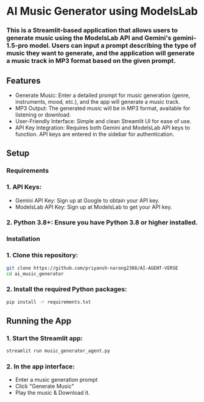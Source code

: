 # AI Music Generator using ModelsLab

### This is a Streamlit-based application that allows users to generate music using the ModelsLab API and Gemini's gemini-1.5-pro model. Users can input a prompt describing the type of music they want to generate, and the application will generate a music track in MP3 format based on the given prompt.

## Features

- Generate Music: Enter a detailed prompt for music generation (genre, instruments, mood, etc.), and the app will generate a music track.
- MP3 Output: The generated music will be in MP3 format, available for listening or download.
- User-Friendly Interface: Simple and clean Streamlit UI for ease of use.
- API Key Integration: Requires both Gemini and ModelsLab API keys to function. API keys are entered in the sidebar for authentication.

## Setup

### Requirements

### 1. API Keys:

- Gemini API Key: Sign up at Google to obtain your API key.
- ModelsLab API Key: Sign up at ModelsLab to get your API key.

### 2. Python 3.8+: Ensure you have Python 3.8 or higher installed.


### Installation

### 1. Clone this repository:
```bash
git clone https://github.com/priyansh-narang2308/AI-AGENT-VERSE
cd ai_music_generator
```

### 2. Install the required Python packages:
```bash
pip install -r requirements.txt
```

## Running the App

### 1. Start the Streamlit app:
```bash
streamlit run music_generator_agent.py
```

### 2. In the app interface:

- Enter a music generation prompt
- Click "Generate Music"
- Play the music & Download it.
